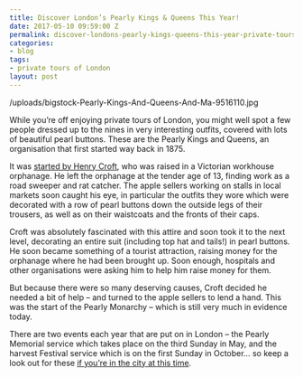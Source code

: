 ```yaml
---
title: Discover London’s Pearly Kings & Queens This Year!
date: 2017-05-10 09:59:00 Z
permalink: discover-londons-pearly-kings-queens-this-year-private-tours-london
categories:
- blog
tags:
- private tours of London
layout: post
---
```


/uploads/bigstock-Pearly-Kings-And-Queens-And-Ma-9516110.jpg

While you’re off enjoying private tours of London, you might well spot a few people dressed up to the nines in very interesting outfits, covered with lots of beautiful pearl buttons. These are the Pearly Kings and Queens, an organisation that first started way back in 1875.

It was [started by Henry Croft](http://thepearlies.co.uk/), who was raised in a Victorian workhouse orphanage. He left the orphanage at the tender age of 13, finding work as a road sweeper and rat catcher. The apple sellers working on stalls in local markets soon caught his eye, in particular the outfits they wore which were decorated with a row of pearl buttons down the outside legs of their trousers, as well as on their waistcoats and the fronts of their caps.

Croft was absolutely fascinated with this attire and soon took it to the next level, decorating an entire suit (including top hat and tails!) in pearl buttons. He soon became something of a tourist attraction, raising money for the orphanage where he had been brought up. Soon enough, hospitals and other organisations were asking him to help him raise money for them.

But because there were so many deserving causes, Croft decided he needed a bit of help – and turned to the apple sellers to lend a hand. This was the start of the Pearly Monarchy – which is still very much in evidence today.

There are two events each year that are put on in London – the Pearly Memorial service which takes place on the third Sunday in May, and the harvest Festival service which is on the first Sunday in October… so keep a look out for these [if you’re in the city at this time](http://www.insider-london.co.uk/tours/).
